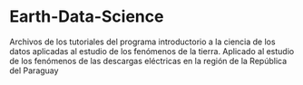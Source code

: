 # Earth-Data-Science
 Archivos de los tutoriales del programa introductorio a la ciencia de los datos aplicadas al estudio de los fenómenos de la tierra. Aplicado al estudio de los fenómenos de las descargas eléctricas en la región de la República del Paraguay
